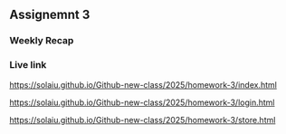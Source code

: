 ## Assignemnt 3

### Weekly Recap

### Live link

https://solaiu.github.io/Github-new-class/2025/homework-3/index.html

https://solaiu.github.io/Github-new-class/2025/homework-3/login.html

https://solaiu.github.io/Github-new-class/2025/homework-3/store.html




